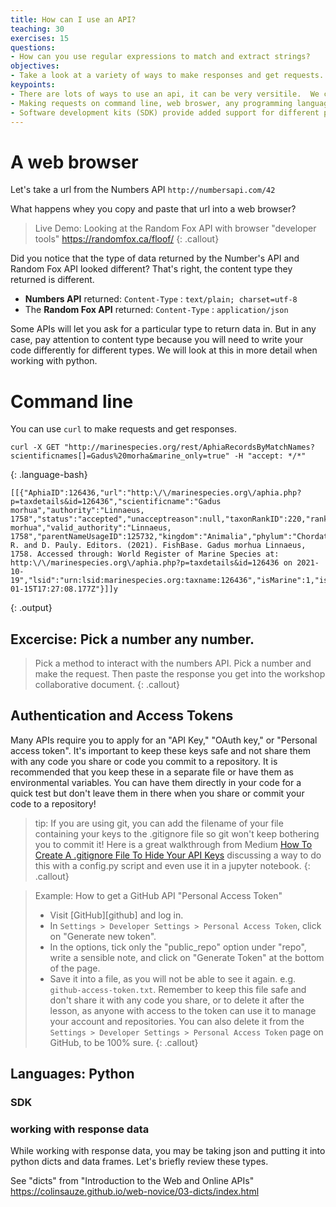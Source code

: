 ```yaml
---
title: How can I use an API?
teaching: 30
exercises: 15
questions:
- How can you use regular expressions to match and extract strings?
objectives:
- Take a look at a variety of ways to make responses and get requests.
keypoints:
- There are lots of ways to use an api, it can be very versitile.  We covered a few but there are more!
- Making requests on command line, web broswer, any programming language, postman,...
- Software development kits (SDK) provide added support for different programming languages.
---
```


# A web browser

Let's take a url from the Numbers API 
`http://numbersapi.com/42`

What happens whey you copy and paste that url into a web browser?  

> Live Demo: Looking at the Random Fox API with browser "developer tools"
> https://randomfox.ca/floof/
{: .callout}

Did you notice that the type of data returned by the Number's API and Random Fox API looked different? That's right, the content type they returned is different.  
* **Numbers API** returned: `Content-Type` : `text/plain; charset=utf-8`
* The **Random Fox API** returned: `Content-Type` : `application/json`

Some APIs will let you ask for a particular type to return data in.  But in any case, pay attention to content type because you will need to write your code differently for different types.  We will look at this in more detail when working with python.


# Command line

You can use `curl` to make requests and get responses.

~~~
curl -X GET "http://marinespecies.org/rest/AphiaRecordsByMatchNames?scientificnames[]=Gadus%20morha&marine_only=true" -H "accept: */*"
~~~
{: .language-bash}

~~~
[[{"AphiaID":126436,"url":"http:\/\/marinespecies.org\/aphia.php?p=taxdetails&id=126436","scientificname":"Gadus morhua","authority":"Linnaeus, 1758","status":"accepted","unacceptreason":null,"taxonRankID":220,"rank":"Species","valid_AphiaID":126436,"valid_name":"Gadus morhua","valid_authority":"Linnaeus, 1758","parentNameUsageID":125732,"kingdom":"Animalia","phylum":"Chordata","class":"Actinopteri","order":"Gadiformes","family":"Gadidae","genus":"Gadus","citation":"Froese, R. and D. Pauly. Editors. (2021). FishBase. Gadus morhua Linnaeus, 1758. Accessed through: World Register of Marine Species at: http:\/\/marinespecies.org\/aphia.php?p=taxdetails&id=126436 on 2021-10-19","lsid":"urn:lsid:marinespecies.org:taxname:126436","isMarine":1,"isBrackish":1,"isFreshwater":0,"isTerrestrial":0,"isExtinct":null,"match_type":"near_1","modified":"2008-01-15T17:27:08.177Z"}]]y
~~~
{: .output}



## Excercise: Pick a number any number.

> Pick a method to interact with the numbers API.  Pick a number and make the request.  Then paste the response you get into the workshop collaborative document.
{: .callout}


## Authentication and Access Tokens

Many APIs require you to apply for an "API Key," "OAuth key," or "Personal access token". It's important to keep these keys safe and not share them with any code you share or code you commit to a repository.  It is recommended that you keep these in a separate file or have them as environmental variables.  You can have them directly in your code for a quick test but don't leave them in there when you share or commit your code to a repository!

> tip: If you are using git, you can add the filename of your file containing your keys to the .gitignore file so git won't keep bothering you to commit it!  Here is a great walkthrough from Medium [How To Create A .gitignore File To Hide Your API Keys](https://medium.com/@t.rosen2101/how-to-create-a-gitignore-file-to-hide-your-api-keys-95b3e6692e41) discussing a way to do this with a config.py script and even use it in a jupyter notebook. 
{: .callout}

> Example: How to get a GitHub API "Personal Access Token"
>
> - Visit [GitHub][github] and log in.
> - In `Settings > Developer Settings > Personal Access Token`,  click on "Generate new token". 
> - In the options, tick only the "public_repo" option under "repo", write a sensible note, and click on "Generate Token" at the bottom of the page.
> - Save it into a file, as you will not be able to see it again.  e.g. `github-access-token.txt`. Remember to keep this file safe and don't share it with any code you share, or to delete it after the lesson, as anyone with access to the token can use it to manage your account and repositories.  You can also delete it from the `Settings > Developer Settings > Personal Access Token` page on GitHub, to be 100% sure.
{: .callout}

## Languages: Python

### SDK

### working with response data

While working with response data, you may be taking json and putting it into python dicts and data frames.  Let's briefly review these types.

See "dicts" from "Introduction to the Web and Online APIs" https://colinsauze.github.io/web-novice/03-dicts/index.html
